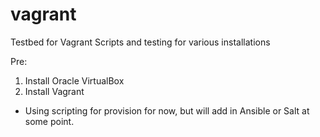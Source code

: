 # vagrant
Testbed for Vagrant Scripts and testing for various installations

Pre:
1. Install Oracle VirtualBox
2. Install Vagrant


- Using scripting for provision for now, but will add in Ansible or Salt at some point.
